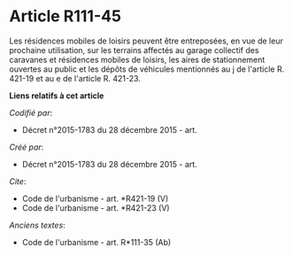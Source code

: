 # Article R111-45

Les résidences mobiles de loisirs peuvent être entreposées, en vue de leur prochaine utilisation, sur les terrains affectés
au garage collectif des caravanes et résidences mobiles de loisirs, les aires de stationnement ouvertes au public et les
dépôts de véhicules mentionnés au j de l'article R. 421-19 et au e de l'article R. 421-23.

**Liens relatifs à cet article**

_Codifié par_:

  - Décret n°2015-1783 du 28 décembre 2015 - art.

_Créé par_:

  - Décret n°2015-1783 du 28 décembre 2015 - art.

_Cite_:

  - Code de l'urbanisme - art. *R421-19 (V)
  - Code de l'urbanisme - art. *R421-23 (V)

_Anciens textes_:

  - Code de l'urbanisme - art. R*111-35 (Ab)
